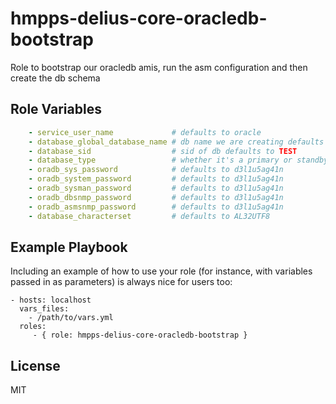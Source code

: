 hmpps-delius-core-oracledb-bootstrap
=========

Role to bootstrap our oracledb amis, run the asm configuration and then create the db schema


Role Variables
--------------

```yaml
    - service_user_name             # defaults to oracle
    - database_global_database_name # db name we are creating defaults to TEST
    - database_sid                  # sid of db defaults to TEST
    - database_type                 # whether it's a primary or standby, defaults to STANDALONE
    - oradb_sys_password            # defaults to d3l1u5ag41n
    - oradb_system_password         # defaults to d3l1u5ag41n
    - oradb_sysman_password         # defaults to d3l1u5ag41n
    - oradb_dbsnmp_password         # defaults to d3l1u5ag41n
    - oradb_asmsnmp_password        # defaults to d3l1u5ag41n
    - database_characterset         # defaults to AL32UTF8


```

Example Playbook
----------------

Including an example of how to use your role (for instance, with variables passed in as parameters) is always nice for users too:

    - hosts: localhost
      vars_files:
        - /path/to/vars.yml
      roles:
         - { role: hmpps-delius-core-oracledb-bootstrap }

License
-------

MIT
